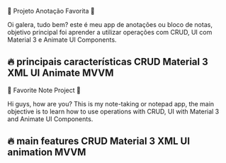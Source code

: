 🌠 Projeto Anotação Favorita 🌠 

Oi galera, tudo bem? este é meu app de anotações ou bloco de notas, objetivo principal foi aprender a utilizar operações com CRUD, UI com Material 3 e Animate UI Components.

🔥 principais características 
CRUD
Material 3
XML
UI Animate
MVVM
--------------------------------------------------------------------------------------------------------------------------------------------------------------------------------
🌠 Favorite Note Project 🌠 

Hi guys, how are you? This is my note-taking or notepad app, the main objective is to learn how to use operations with CRUD, UI with Material 3 and Animate UI Components.

🔥 main features 
CRUD
Material 3
XML
UI animation
MVVM
------------------------------------------------------------------------------------------------------------------------------------------------------------------------------
